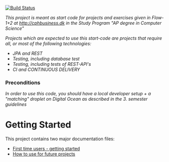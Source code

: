 [![Build Status](https://travis-ci.org/cph-ms782/review_week36-2019.svg?branch=master)](https://travis-ci.org/cph-ms782/review_week36-2019)

*This project is meant as start code for projects and exercises given in Flow-1+2 at http://cphbusiness.dk in the Study Program "AP degree in Computer Science"*

*Projects which are expected to use this start-code are projects that require all, or most of the following technologies:*
 - *JPA and REST*
- *Testing, including database test*
- *Testing, including tests of REST-API's*
- *CI and CONTINUOUS DELIVERY*

### Preconditions
*In order to use this code, you should have a local developer setup + a "matching" droplet on Digital Ocean as described in the 3. semester guidelines* 
# Getting Started

This project contains two major documentation files: 
 - [First time users - getting started](README_proof_of_concept.md)
 - [How to use for future projects](README_how_to_use.md)
